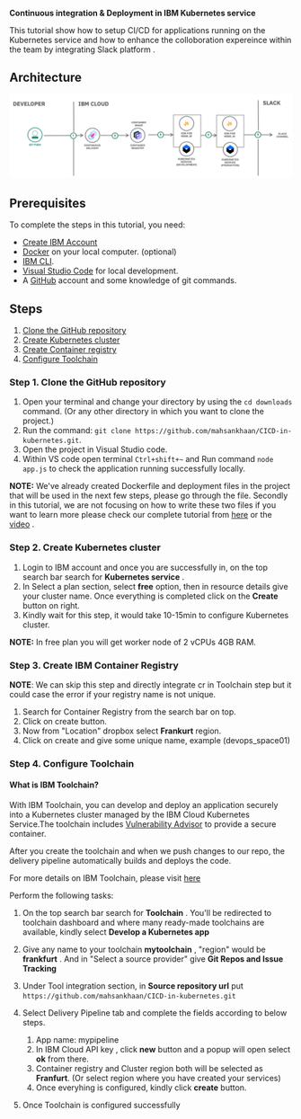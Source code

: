 **Continuous integration & Deployment in IBM Kubernetes service**


This tutorial show how to setup CI/CD for applications running on the Kubernetes service and how to enhance the colloboration expereince within the team by integrating  Slack platform . 


## Architecture 

![Architecture diagram of CI/CD](images/m1.png)


## Prerequisites

To complete the steps in this tutorial, you need:
* [Create IBM Account](link)
* [Docker](https://docs.docker.com/install/) on your local computer. (optional)
* [IBM CLI](https://docs.docker.com/install/).
* [Visual Studio Code](https://code.visualstudio.com/) for local development.
* A [GitHub](https://github.com/) account and some knowledge of git commands.


## Steps

1. [Clone the GitHub repository](#step-1-clone-the-github-repository)
1. [Create Kubernetes cluster](#step-2-create-kubernetes-cluster)
1. [Create Container registry](#step-3-create-container-registry)
1. [Configure Toolchain](#step-4-configure-toolchain)

### Step 1. Clone the GitHub repository
1. Open your terminal and change your directory by using the `cd downloads` command. (Or any other directory in which you want to clone the project.)
1. Run the command: `git clone https://github.com/mahsankhaan/CICD-in-kubernetes.git`.
1. Open the project in Visual Studio code.
1. Within VS code open terminal `Ctrl+shift+~` and Run command `node app.js` to check the application running successfully locally.


__NOTE:__ We've already created Dockerfile and deployment files in the project that will be used in the next few steps, please go through the file. Secondly in this tutorial, we are not focusing on how to write these two files if you want to learn more please check our complete tutorial from [here](https://github.com/marketplace) or the [video](https://www.youtube.com/watch?v=_oKqtRf0aSY) .

### Step 2. Create Kubernetes cluster
1. Login to IBM account and once you are successfully in, on the top search bar search for __Kubernetes service__ .
1. In Select a plan section, select __free__ option, then in resource details give your cluster name. Once everything is completed click on the __Create__ button on right.
1. Kindly wait for this step, it would take 10-15min to configure Kubernetes cluster.

__NOTE:__ In free plan you will get worker node of  2 vCPUs 4GB RAM.


### Step 3. Create IBM Container Registry

__NOTE__: We can skip this step and directly integrate cr in Toolchain step but it could case the error if your registry name is not unique.



1. Search for Container Registry from the search bar on top.
1. Click on create button.
1. Now from "Location" dropbox select __Frankurt__  region. 
1. Click on create and give some unique name, example (devops_space01)


### Step 4. Configure Toolchain

#### What is IBM Toolchain?
With IBM Toolchain, you can develop and deploy an application securely into a Kubernetes cluster managed by the IBM Cloud Kubernetes Service.The toolchain includes [Vulnerability Advisor](https://cloud.ibm.com/docs/va) to provide a secure container.

After you create the toolchain and when we push changes to our repo, the delivery pipeline automatically builds and deploys the code.

For more details on IBM Toolchain, please visit [here](https://www.ibm.com/cloud/architecture/toolchains)

Perform the following tasks:
1. On the top search bar search for __Toolchain__ . You'll be redirected to toolchain dashboard and where many ready-made toolchains are available, kindly select __Develop a Kubernetes app__
1.  Give any name to your toolchain __mytoolchain__ , "region" would be __frankfurt__  . And in "Select a source provider" give __Git Repos and Issue Tracking__
1. Under Tool integration section, in __Source repository url__ put `https://github.com/mahsankhaan/CICD-in-kubernetes.git `
1. Select Delivery Pipeline tab and complete the fields according to below steps.

   1. App name:  mypipeline
   1. In IBM Cloud API key , click  __new__ button and a popup will open select __ok__ from there.
   1. Container registry and Cluster region both will be selected as __Franfurt__. (Or select region where you have created             your services)
   1. Once everyhing is configured, kindly click __create__ button.
1. Once Toolchain is configured successfully
   
